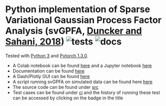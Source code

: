 # Python implementation of Sparse Variational Gaussian Process Factor Analysis (svGPFA, [Duncker and Sahani, 2018](https://papers.nips.cc/paper/2018/file/d1ff1ec86b62cd5f3903ff19c3a326b2-Paper.pdf)) ![tests](https://github.com/joacorapela/svGPFA/actions/workflows/tests.yml/badge.svg?branch=develop) ![docs](https://readthedocs.org/projects/pip/badge/)

Tested with [Python 3](https://www.python.org/downloads/release/python-352/) and [Pytorch 1.3.0](https://pytorch.org/).

* A Colab notebook can be found [here](https://colab.research.google.com/drive/1iOMZYBu4DMFYayXlgrm_nFAKge3xIkKr#scrollTo=2ynUe0sw_Hzv) and a Jupyter notebook [here](ipynb/demoPointProcess.ipynb)
* Documentation can be found [here](https://svgpfa.readthedocs.io/)
* A Dash/Plotly GUI can be found [here](gui/doRunGUI.py)
* A script running svGPFA on simulated data can be found here [here](scripts/demoPointProcessLeasSimulation-noGPU.py)
* The source code can be found under [src](src)
* Test cases can be found under [ci](ci) and the history of running these test can be accessed by clicking on the badge in the title

